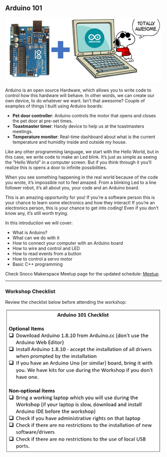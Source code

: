## Arduino 101

![Checklist](Images/awesome.png)

Arduino is an open source Hardware, which allows you to write code to control how this hardware will behave. In other words, we can create our own device, to do whatever we want. Isn’t that awesome? Couple of examples of things I built using Arduino boards:

- **Pet door controller**: Arduino controls the motor that opens and closes the pet door at pre-set times.
- **Toastmaster timer**: Handy device to help us at the toastmasters meetings.
- **Temperature monitor**: Real-time dashboard about what is the current temperature and humidity inside and outside my house.

Like any other programming language, we start with the Hello World, but in this case, we write code to make an Led blink. It’s just as simple as seeing the “Hello World” in a computer screen. But if you think through it you’ll realize this is opens a door to infinite possibilities.

When you see something happening in the real world because of the code you wrote, it’s impossible not to feel amazed. From a blinking Led to a line follower robot, it’s all about you, your code and an Arduino board.

This is an amazing opportunity for you! If you’re a software person this is your chance to learn some electronics and how they interact! If you’re an electronics person, this is your chance to get into coding! Even if you don’t know any, it’s still worth trying.

In this introduction we will cover:

- What is Arduino?
- What can we do with it
- How to connect your computer with an Arduino board
- How to wire and control and LED
- How to read events from a button
- How to control a servo motor
- Basic C++ programming

Check Snoco Makerspace Meetup page for the updated schedule: [Meetup](https://www.meetup.com/SnoCo-Makers/events/)

-----

### Workshop Checklist

Review the checklist below before attending the workshop:

![Checklist](Images/checklist.png)